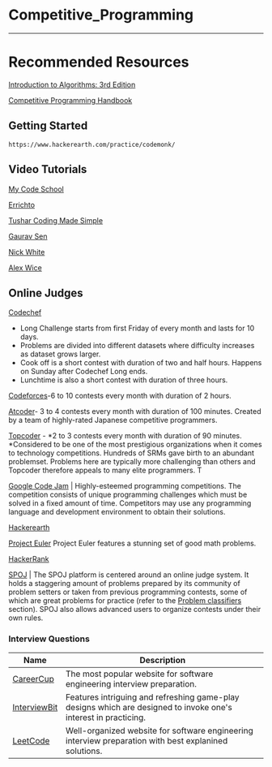 Competitive_Programming
===================

- - - - 
# Recommended Resources #

  [Introduction to Algorithms: 3rd Edition](https://drive.google.com/file/d/1v7LE_C5JRj1iSYfA3tQ8x4hKYY7kut9c/view?usp=sharing "Introduction To Algorithm")

  [Competitive Programming Handbook](https://drive.google.com/file/d/1ZXkZpD4wor3UFezNjCYffuzvrU6awF83/view?usp=sharing "Competitive Programming Handbook")


   
    
## Getting Started ##

    https://www.hackerearth.com/practice/codemonk/

## Video Tutorials ##
  
  [My Code School]( https://www.youtube.com/user/mycodeschool "My Code School")

  [Errichto]( https://www.youtube.com/channel/UCBr_Fu6q9iHYQCh13jmpbrg "Errichto")

  [Tushar Coding Made Simple]( https://www.youtube.com/user/tusharroy2525 "Tushar Coding Made Simple")

  [Gaurav Sen]( https://www.youtube.com/channel/UCRPMAqdtSgd0Ipeef7iFsKw "Gaurav Sen")

  [Nick White]( https://www.youtube.com/channel/UC1fLEeYICmo3O9cUsqIi7HA "Nick White")

  [Alex Wice]( https://www.twitch.tv/alexwice "Alex Wice")
  
  
## Online Judges ##

  [Codechef]( https://www.codechef.com/ "Codechef")

  * Long Challenge starts from first Friday of every month and lasts for 10 days. 
  * Problems are divided into different datasets where difficulty increases as dataset grows larger.
  * Cook off is a short contest with duration of two and half hours. Happens on Sunday after Codechef Long ends.
  * Lunchtime is also a short contest with duration of three hours.
  
   [Codeforces]( https://codeforces.com/ "Codeforces")-6 to 10 contests every month with duration of 2 hours.

  [Atcoder]( https://atcoder.jp/ "Atcoder")- 3 to 4 contests every month with duration of 100 minutes. Created by a team of highly-rated Japanese competitive     programmers.

  [Topcoder](https://www.topcoder.com/) - 
*2 to 3 contests every month with duration of 90 minutes. 
*Considered to be one of the most prestigious organizations when it comes to technology competitions. Hundreds of SRMs gave birth to an abundant problemset. Problems here are typically more challenging than others and Topcoder therefore appeals to many elite programmers. T

[Google Code Jam](https://code.google.com/codejam/) | Highly-esteemed programming competitions. The competition consists of unique programming challenges which must be solved in a fixed amount of time. Competitors may use any programming language and development environment to obtain their solutions. 


[Hackerearth](https://www.hackerearth.com/)

[Project Euler](https://projecteuler.net/) Project Euler features a stunning set of good math problems.

[HackerRank](https://www.hackerrank.com)


[SPOJ](https://www.spoj.com/) | The SPOJ platform is centered around an online judge system. It holds a staggering amount of problems prepared by its community of problem setters or taken from previous programming contests, some of which are great problems for practice (refer to the [Problem classifiers](#problem-classifiers) section). SPOJ also allows advanced users to organize contests under their own rules.



### Interview Questions
| Name | Description |
| --- | --- |
| [CareerCup](https://www.careercup.com) | The most popular website for software engineering interview preparation. | 
| [InterviewBit](https://www.interviewbit.com) | Features intriguing and refreshing game-play designs which are designed to invoke one's interest in practicing. |
| [LeetCode](https://leetcode.com) | Well-organized website for software engineering interview preparation with best explanined solutions.  |


